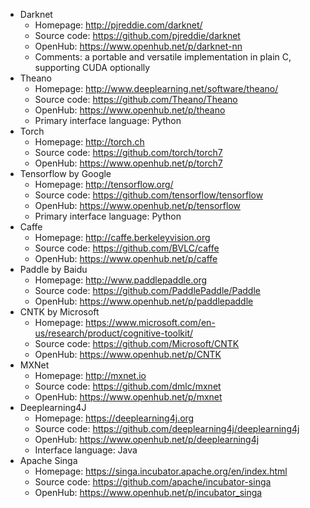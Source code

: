 * Darknet
  - Homepage: http://pjreddie.com/darknet/
  - Source code: https://github.com/pjreddie/darknet
  - OpenHub: https://www.openhub.net/p/darknet-nn
  - Comments: a portable and versatile implementation in plain C, supporting
	CUDA optionally
* Theano
  - Homepage: http://www.deeplearning.net/software/theano/
  - Source code: https://github.com/Theano/Theano
  - OpenHub: https://www.openhub.net/p/theano
  - Primary interface language: Python
* Torch
  - Homepage: http://torch.ch
  - Source code: https://github.com/torch/torch7
  - OpenHub: https://www.openhub.net/p/torch7
* Tensorflow by Google
  - Homepage: http://tensorflow.org/
  - Source code: https://github.com/tensorflow/tensorflow
  - OpenHub: https://www.openhub.net/p/tensorflow
  - Primary interface language: Python
* Caffe
  - Homepage: http://caffe.berkeleyvision.org
  - Source code: https://github.com/BVLC/caffe
  - OpenHub: https://www.openhub.net/p/caffe
* Paddle by Baidu
  - Homepage: http://www.paddlepaddle.org
  - Source code: https://github.com/PaddlePaddle/Paddle
  - OpenHub: https://www.openhub.net/p/paddlepaddle
* CNTK by Microsoft
  - Homepage: https://www.microsoft.com/en-us/research/product/cognitive-toolkit/
  - Source code: https://github.com/Microsoft/CNTK
  - OpenHub: https://www.openhub.net/p/CNTK
* MXNet
  - Homepage: http://mxnet.io
  - Source code: https://github.com/dmlc/mxnet
  - OpenHub: https://www.openhub.net/p/mxnet
* Deeplearning4J
  - Homepage: https://deeplearning4j.org
  - Source code: https://github.com/deeplearning4j/deeplearning4j
  - OpenHub: https://www.openhub.net/p/deeplearning4j
  - Interface language: Java
* Apache Singa
  - Homepage: https://singa.incubator.apache.org/en/index.html
  - Source code: https://github.com/apache/incubator-singa
  - OpenHub: https://www.openhub.net/p/incubator_singa
